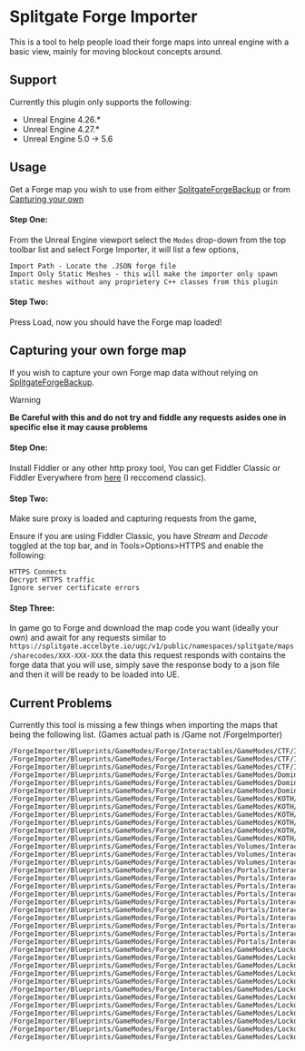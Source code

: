 # Splitgate Forge Importer

This is a tool to help people load their forge maps into unreal engine with a basic view, mainly for moving blockout concepts around.

## Support

Currently this plugin only supports the following:

* Unreal Engine 4.26.*
* Unreal Engine 4.27.*
* Unreal Engine 5.0 -> 5.6

## Usage
Get a Forge map you wish to use from either [SplitgateForgeBackup](https://github.com/Splitgate/SplitgateForgeBackup) or from [Capturing your own](#capturing-your-own-forge-map)

#### **Step One:** 
From the Unreal Engine viewport select the ```Modes``` drop-down from the top toolbar list and select Forge Importer, it will list a few options,

```Import Path - Locate the .JSON forge file```\
```Import Only Static Meshes - this will make the importer only spawn static meshes without any proprietery C++ classes from this plugin```

#### **Step Two:**
Press Load, now you should have the Forge map loaded! 

## Capturing your own forge map

If you wish to capture your own Forge map data without relying on [SplitgateForgeBackup](https://github.com/Splitgate/SplitgateForgeBackup).

> [!WARNING]
> **Be Careful with this and do not try and fiddle any requests asides one in specific else it may cause problems**

#### **Step One:** 
Install Fiddler or any other http proxy tool,
You can get Fiddler Classic or Fiddler Everywhere from [here](https://docs.telerik.com/fiddler/configure-fiddler/tasks/installfiddler) (I reccomend classic).

#### **Step Two:** 
Make sure proxy is loaded and capturing requests from the game,

Ensure if you are using Fiddler Classic, you have *Stream* and *Decode* toggled at the top bar, and in Tools>Options>HTTPS and enable the following:

```HTTPS Connects```\
```Decrypt HTTPS traffic```\
```Ignore server certificate errors```

#### **Step Three:** 
In game go to Forge and download the map code you want (ideally your own) and await for any requests similar to ```https://splitgate.accelbyte.io/ugc/v1/public/namespaces/splitgate/maps/sharecodes/XXX-XXX-XXX``` the data this request responds with contains the forge data that you will use, simply save the response body to a json file and then it will be ready to be loaded into UE.

## Current Problems

Currently this tool is missing a few things when importing the maps that being the following list. (Games actual path is /Game not /ForgeImporter)
```
/ForgeImporter/Blueprints/GameModes/Forge/Interactables/GameModes/CTF/InteractableFlagCaptureZone_Alpha_BP
/ForgeImporter/Blueprints/GameModes/Forge/Interactables/GameModes/CTF/InteractableFlagCaptureZone_Bravo_BP
/ForgeImporter/Blueprints/GameModes/Forge/Interactables/GameModes/CTF/InteractableNeutralFlagCaptureZone_BP
/ForgeImporter/Blueprints/GameModes/Forge/Interactables/GameModes/Domination/InteractableDominationHill_Alpha_BP
/ForgeImporter/Blueprints/GameModes/Forge/Interactables/GameModes/Domination/InteractableDominationHill_Bravo_BP
/ForgeImporter/Blueprints/GameModes/Forge/Interactables/GameModes/Domination/InteractableDominationHill_Charlie_BP
/ForgeImporter/Blueprints/GameModes/Forge/Interactables/GameModes/KOTH/InteractableKOTHHill_1_BP
/ForgeImporter/Blueprints/GameModes/Forge/Interactables/GameModes/KOTH/InteractableKOTHHill_2_BP
/ForgeImporter/Blueprints/GameModes/Forge/Interactables/GameModes/KOTH/InteractableKOTHHill_3_BP
/ForgeImporter/Blueprints/GameModes/Forge/Interactables/GameModes/KOTH/InteractableKOTHHill_4_BP
/ForgeImporter/Blueprints/GameModes/Forge/Interactables/GameModes/KOTH/InteractableKOTHHill_5_BP
/ForgeImporter/Blueprints/GameModes/Forge/Interactables/GameModes/KOTH/InteractableKOTHHill_6_BP
/ForgeImporter/Blueprints/GameModes/Forge/Interactables/Volumes/InteractableBoxOutOfBoundsVolume_BP
/ForgeImporter/Blueprints/GameModes/Forge/Interactables/Volumes/InteractableBoxKillZVolume_BP
/ForgeImporter/Blueprints/GameModes/Forge/Interactables/Volumes/InteractableBoxBlockingVolume_BP
/ForgeImporter/Blueprints/GameModes/Forge/Interactables/Portals/InteractablePortalWallFrame_2x4x4_BP
/ForgeImporter/Blueprints/GameModes/Forge/Interactables/Portals/InteractablePortalWallFrame_2x4x8_BP
/ForgeImporter/Blueprints/GameModes/Forge/Interactables/Portals/InteractablePortalWallFrame_2x8x4_BP
/ForgeImporter/Blueprints/GameModes/Forge/Interactables/Portals/InteractablePortalWallFrame_Angled_4x4x4_BP
/ForgeImporter/Blueprints/GameModes/Forge/Interactables/Portals/InteractablePortalWallFrame_Angled_8x4x8_BP
/ForgeImporter/Blueprints/GameModes/Forge/Interactables/Portals/InteractablePortalWallFrame_Bevel_4x4x4_BP
/ForgeImporter/Blueprints/GameModes/Forge/Interactables/Portals/InteractablePortalWallFrame_Floor_4x4x4_BP
/ForgeImporter/Blueprints/GameModes/Forge/Interactables/Portals/InteractablePortalWallFrame_Floor_Round_8x4x8_BP
/ForgeImporter/Blueprints/GameModes/Forge/Interactables/Portals/InteractablePortalWallFrame_Wedge_4x4x4_BP
/ForgeImporter/Blueprints/GameModes/Forge/Interactables/Portals/InteractablePortalWallFrame_Wedge_4x4x8_BP
/ForgeImporter/Blueprints/GameModes/Forge/Interactables/GameModes/Lockdown/InteractableLockdownHill_0_A_BP
/ForgeImporter/Blueprints/GameModes/Forge/Interactables/GameModes/Lockdown/InteractableLockdownHill_0_B_BP
/ForgeImporter/Blueprints/GameModes/Forge/Interactables/GameModes/Lockdown/InteractableLockdownHill_0_C_BP
/ForgeImporter/Blueprints/GameModes/Forge/Interactables/GameModes/Lockdown/InteractableLockdownHill_1_A_BP
/ForgeImporter/Blueprints/GameModes/Forge/Interactables/GameModes/Lockdown/InteractableLockdownHill_1_B_BP
/ForgeImporter/Blueprints/GameModes/Forge/Interactables/GameModes/Lockdown/InteractableLockdownHill_1_C_BP
/ForgeImporter/Blueprints/GameModes/Forge/Interactables/GameModes/Lockdown/InteractableLockdownHill_2_A_BP
/ForgeImporter/Blueprints/GameModes/Forge/Interactables/GameModes/Lockdown/InteractableLockdownHill_2_B_BP
/ForgeImporter/Blueprints/GameModes/Forge/Interactables/GameModes/Lockdown/InteractableLockdownHill_2_C_BP
/ForgeImporter/Blueprints/GameModes/Forge/Interactables/GameModes/Lockdown/InteractableLockdownHill_3_A_BP
/ForgeImporter/Blueprints/GameModes/Forge/Interactables/GameModes/Lockdown/InteractableLockdownHill_3_B_BP
/ForgeImporter/Blueprints/GameModes/Forge/Interactables/GameModes/Lockdown/InteractableLockdownHill_3_C_BP
```

